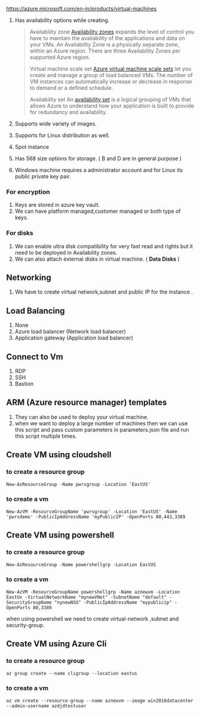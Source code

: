 https://azure.microsoft.com/en-in/products/virtual-machines
1. Has availability options while creating.
	> Availability zone
	> 	[Availability zones](https://learn.microsoft.com/en-us/azure/availability-zones/az-overview?context=/azure/virtual-machines/context/context) expands the level of control you have to maintain the availability of the applications and data on your VMs. An Availability Zone is a physically separate zone, within an Azure region. There are three Availability Zones per supported Azure region.
	> 	
	> Virtual machine scale set
	> 	[Azure virtual machine scale sets](https://learn.microsoft.com/en-us/azure/virtual-machines/flexible-virtual-machine-scale-sets) let you create and manage a group of load balanced VMs. The number of VM instances can automatically increase or decrease in response to demand or a defined schedule.
	> 
	> Availability set
	> 	An [availability set](https://learn.microsoft.com/en-us/azure/virtual-machines/availability-set-overview) is a logical grouping of VMs that allows Azure to understand how your application is built to provide for redundancy and availability.
	
2. Supports wide variety of images.
3.  Supports for Linux distribution as well.
4. Spot instance
5. Has 568 size options for storage.  ( B and D are in general purpose )
6. Windows machine requires a administrator account and for Linux its public private key pair.

### For encryption
1. Keys are stored in azure key vault.
2. We can have platform managed,customer managed or both type of keys.

### For disks 
1. We can enable ultra disk compatibility for very fast read and rights but it need to be deployed in Availability zones.
2. We can also attach external disks in virtual machine. ( **Data Disks** ) 

## Networking

1. We have to create virtual network,subnet and public IP for the instance .

## Load Balancing
1. None
2. Azure load balancer (Network load balancer)
3. Application gateway (Application load balancer)

## Connect to Vm
1. RDP
2. SSH
3. Bastion

## ARM (Azure resource manager) templates
1. They can also be used to deploy your virtual machine.
2. when we want to deploy a large number of machines then we can use this script and pass custom parameters in parameters.json file and run this script multiple times.

## Create VM using cloudshell

### to create a resource group 

```shell
New-AzResourceGroup -Name pwrsgroup -Location 'EastUS'
``` 

### to create a vm
```shell
New-AzVM -ResourceGroupName 'pwrsgroup' -Location 'EastUS' -Name 'pwrsdemo' -PublicIpAddressName 'myPublicIP' -OpenPorts 80,443,3389 
```


## Create VM using powershell

### to create a resource group 

``` shell
New-AzResourceGroup -Name powershellgrp -Location EastUS
``` 

### to create a vm
```shell
New-AzVM -ResourceGroupName powershellgrp -Name aznewvm -Location EastUs -VirtualNetworkName "mynewVNet" -SubnetName "default" -SecurityGroupName "nynewNSG" -PublicIpAddressName "mypublicip" -OpenPorts 80,3389
```
when using powershell we need to create virtual-network ,subnet and security-group.

## Create VM using Azure Cli

### to create a resource group

```shell
az group create --name cligroup --location eastus
```

### to create a vm

```shell
az vm create --resource-group --name aznewvm --image win2016datacenter --admin-username azdjdtestuser
```